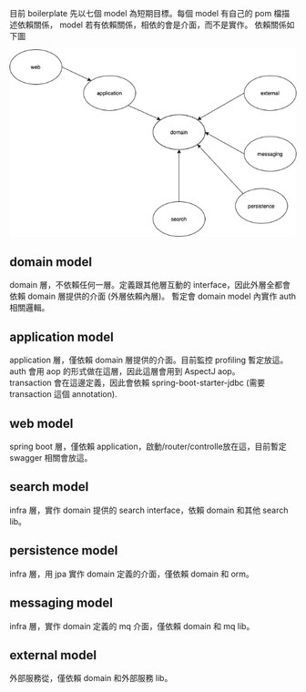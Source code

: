 目前 boilerplate 先以七個 model 為短期目標。每個 model 有自己的 pom 檔描述依賴關係，
model 若有依賴關係，相依的會是介面，而不是實作。
依賴關係如下圖

![依賴關係](images/boilerplate.png)

## domain model
domain 層，不依賴任何一層。定義跟其他層互動的 interface，因此外層全都會依賴 domain 層提供的介面 (外層依賴內層)。
暫定會 domain model 內實作 auth 相關邏輯。

## application model
application 層，僅依賴 domain 層提供的介面。目前監控 profiling 暫定放這。  
auth 會用 aop 的形式做在這層，因此這層會用到 AspectJ aop。  
transaction 會在這邊定義，因此會依賴 spring-boot-starter-jdbc (需要 transaction  這個 annotation). 

## web model
spring boot 層，僅依賴 application，啟動/router/controlle放在這，目前暫定 swagger 相關會放這。

## search model
infra 層，實作 domain 提供的 search interface，依賴 domain 和其他 search lib。

## persistence model
infra 層，用 jpa 實作 domain 定義的介面，僅依賴 domain 和 orm。

## messaging model
infra 層，實作 domain 定義的 mq 介面，僅依賴 domain 和 mq lib。

## external model
外部服務從，僅依賴 domain 和外部服務 lib。
